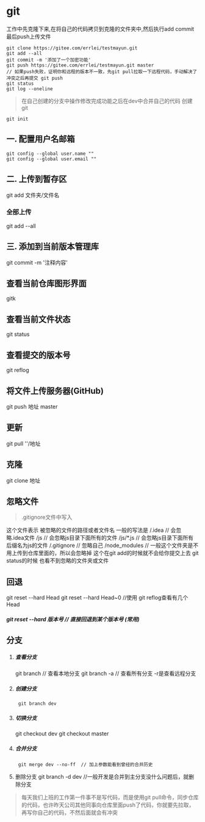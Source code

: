 # git

工作中先克隆下来,在将自己的代码拷贝到克隆的文件夹中,然后执行add commit 最后push上传文件

```
git clone https://gitee.com/errlei/testmayun.git
git add --all
git commit -m '添加了一个加密功能'
git push https://gitee.com/errlei/testmayun.git master
// 如果push失败，证明你和远程的版本不一致，先git pull拉取一下远程代码，手动解决了冲突之后再提交 git push
git status
git log --oneline
```



> 在自己创建的分支中操作修改完成功能之后在dev中合并自己的代码
创建git
```
git init
```

## 一. 配置用户名邮箱

```
git config --global user.name ""
git config --global user.email ""
```

## 二. 上传到暂存区

git add 文件夹/文件名

### 全部上传

git add --all

## 三. 添加到当前版本管理库

git commit -m '注释内容'

## 查看当前仓库图形界面

gitk

## 查看当前文件状态

git status

## 查看提交的版本号

git reflog 

## 将文件上传服务器(GitHub)

git push 地址 master

## 更新

git pull ''/地址

## 克隆

git clone 地址

## 忽略文件

> .gitignore文件中写入

这个文件表示 被忽略的文件的路径或者文件名
一般的写法是
/.idea    // 会忽略.idea文件
/js       // 会忽略js目录下面所有的文件
/js/*.js  // 会忽略js目录下面所有后缀名为js的文件
/.gitignore // 忽略自己
/node_modules  // 一般这个文件夹是不用上传到仓库里面的，所以会忽略掉
这个在git add的时候就不会给你提交上去
git status的时候 也看不到忽略的文件夹或文件

## 回退

git reset --hard Head
git reset --hard Head~0   //使用 git reflog查看有几个Head

##### git reset --hard 版本号  // 直接回退到某个版本号 (常用)

## 分支

1. ##### 查看分支
	
	git branch // 查看本地分支
		git branch -a // 查看所有分支  -r是查看远程分支
2. ##### 创建分支
	
		git branch dev
3. ##### 切换分支
	
	git checkout dev
		git checkout master
4. ##### 合并分支
	
		git merge dev --no-ff  // 加上参数能看到曾经的合并历史
5. 删除分支
		git branch -d dev //一般开发是合并到主分支没什么问题后，就删除分支

> 每天我们上班的工作第一件事不是写代码，而是使用git pull命令，同步仓库的代码，也许昨天公司其他同事向仓库里面push了代码，你就要先拉取，再写你自己的代码，不然后面就会有冲突
>